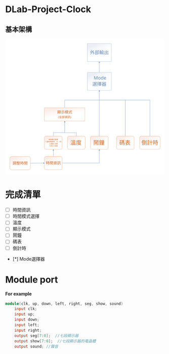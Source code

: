 # DLab-Project-Clock

## 基本架構

![clk](picture/clk_update1.svg)

# 完成清單
- [ ] 時間資訊
- [ ] 時間模式選擇
- [ ] 溫度
- [ ] 顯示模式
- [ ] 鬧鐘
- [ ] 碼表
- [ ] 倒計時
- [*] Mode選擇器  
  

  
 
# Module port

**For example**
```verilog
module(clk, up, down, left, right, seg, show, sound)
    input clk;
    input up;
    input down;
    input left;
    input right;
    output seg[7:0];  //七段顯示器
    output show[7:0];  //七段顯示器的電晶體
    output sound; //聲音
```


    
